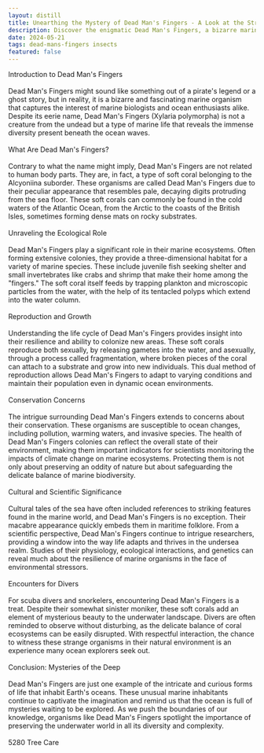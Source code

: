 ```yaml
---
layout: distill
title: Unearthing the Mystery of Dead Man's Fingers - A Look at the Strange Marine Organism
description: Discover the enigmatic Dead Man's Fingers, a bizarre marine life form that baffles scientists and ocean enthusiasts alike.
date: 2024-05-21
tags: dead-mans-fingers insects
featured: false
---
```


Introduction to Dead Man's Fingers<br /><br />Dead Man's Fingers might sound like something out of a pirate's legend or a ghost story, but in reality, it is a bizarre and fascinating marine organism that captures the interest of marine biologists and ocean enthusiasts alike. Despite its eerie name, Dead Man's Fingers (Xylaria polymorpha) is not a creature from the undead but a type of marine life that reveals the immense diversity present beneath the ocean waves.<br /><br />What Are Dead Man's Fingers?<br /><br />Contrary to what the name might imply, Dead Man's Fingers are not related to human body parts. They are, in fact, a type of soft coral belonging to the Alcyoniina suborder. These organisms are called Dead Man's Fingers due to their peculiar appearance that resembles pale, decaying digits protruding from the sea floor. These soft corals can commonly be found in the cold waters of the Atlantic Ocean, from the Arctic to the coasts of the British Isles, sometimes forming dense mats on rocky substrates.<br /><br />Unraveling the Ecological Role<br /><br />Dead Man's Fingers play a significant role in their marine ecosystems. Often forming extensive colonies, they provide a three-dimensional habitat for a variety of marine species. These include juvenile fish seeking shelter and small invertebrates like crabs and shrimp that make their home among the "fingers." The soft coral itself feeds by trapping plankton and microscopic particles from the water, with the help of its tentacled polyps which extend into the water column.<br /><br />Reproduction and Growth<br /><br />Understanding the life cycle of Dead Man's Fingers provides insight into their resilience and ability to colonize new areas. These soft corals reproduce both sexually, by releasing gametes into the water, and asexually, through a process called fragmentation, where broken pieces of the coral can attach to a substrate and grow into new individuals. This dual method of reproduction allows Dead Man's Fingers to adapt to varying conditions and maintain their population even in dynamic ocean environments.<br /><br />Conservation Concerns<br /><br />The intrigue surrounding Dead Man's Fingers extends to concerns about their conservation. These organisms are susceptible to ocean changes, including pollution, warming waters, and invasive species. The health of Dead Man's Fingers colonies can reflect the overall state of their environment, making them important indicators for scientists monitoring the impacts of climate change on marine ecosystems. Protecting them is not only about preserving an oddity of nature but about safeguarding the delicate balance of marine biodiversity.<br /><br />Cultural and Scientific Significance<br /><br />Cultural tales of the sea have often included references to striking features found in the marine world, and Dead Man's Fingers is no exception. Their macabre appearance quickly embeds them in maritime folklore. From a scientific perspective, Dead Man's Fingers continue to intrigue researchers, providing a window into the way life adapts and thrives in the undersea realm. Studies of their physiology, ecological interactions, and genetics can reveal much about the resilience of marine organisms in the face of environmental stressors.<br /><br />Encounters for Divers<br /><br />For scuba divers and snorkelers, encountering Dead Man's Fingers is a treat. Despite their somewhat sinister moniker, these soft corals add an element of mysterious beauty to the underwater landscape. Divers are often reminded to observe without disturbing, as the delicate balance of coral ecosystems can be easily disrupted. With respectful interaction, the chance to witness these strange organisms in their natural environment is an experience many ocean explorers seek out.<br /><br />Conclusion: Mysteries of the Deep<br /><br />Dead Man's Fingers are just one example of the intricate and curious forms of life that inhabit Earth's oceans. These unusual marine inhabitants continue to captivate the imagination and remind us that the ocean is full of mysteries waiting to be explored. As we push the boundaries of our knowledge, organisms like Dead Man's Fingers spotlight the importance of preserving the underwater world in all its diversity and complexity.<br /><br />5280 Tree Care
